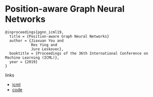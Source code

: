 # Position-aware Graph Neural Networks

```
@inproceedings{pgnn_icml19,
  title = {Position-aware Graph Neural Networks}
  author = {Jiaxuan You and
            Rex Ying and
            Jure Leskovec},
  booktitle = {Proceedings of the 36th International Conference on Machine Learning (ICML)},
  year = {2019}
}
```

links
- [icml](https://icml.cc/Conferences/2019/ScheduleMultitrack?event=4000)
- [code](https://github.com/JiaxuanYou/P-GNN)
